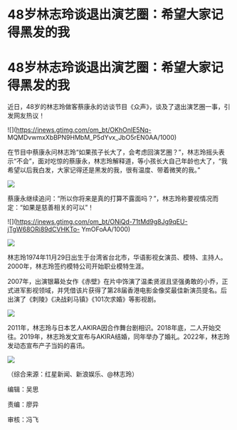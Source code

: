 # 48岁林志玲谈退出演艺圈：希望大家记得黑发的我

# 48岁林志玲谈退出演艺圈：希望大家记得黑发的我

近日，48岁的林志玲做客蔡康永的访谈节目《众声》，谈及了退出演艺圈一事，引发网友热议！

![](https://inews.gtimg.com/om_bt/OKhOnlE5Nq-
MQMDvwmxXbBPN9HMbM_P5dYvx_JbO5rEN0AA/1000)

在节目中蔡康永问林志玲“如果孩子长大了，会考虑回演艺圈？”，林志玲摇头表示“不会”，面对吃惊的蔡康永，林志玲解释道，等小孩长大自己年龄也大了，“我希望以后我白发，大家记得还是黑发的我，很有温度、带着微笑的我。”

![](https://inews.gtimg.com/om_bt/Ovm84h7ey0B-mJh2zYnyu_7rsrIou7jnIHm4L0pIYbn1EAA/1000)

蔡康永继续追问：“所以你将来是真的打算不露面吗？”，林志玲称要视情况而定：“如果是慈善相关的可以”！

![](https://inews.gtimg.com/om_bt/ONiQd-71tMd9g8Jg9qEU-jTgW68ORi89dCVHKTo-
YmOFoAA/1000)

![](https://inews.gtimg.com/om_bt/OoyV-C8u9G0zbVtOIU9L0lz_sl_7Cm6WSS9pyq_IFlYiUAA/1000)

林志玲1974年11月29日出生于台湾省台北市，华语影视女演员、模特、主持人。2000年，林志玲签约模特公司开始职业模特生涯。

2007年，出演银幕处女作《赤壁》在片中饰演了温柔贤淑且坚强勇敢的小乔，正式进军影视领域，并凭借该片获得了第28届香港电影金像奖最佳新演员提名。后出演了《刺陵》《决战刹马镇》《101次求婚》等影视剧。

![](https://inews.gtimg.com/om_bt/OgTbIoy5500GeW8S7Lfy7C8ff0Rqu9fiKTe8dD_zMEHDUAA/1000)

2011年，林志玲与日本艺人AKIRA因合作舞台剧相识。2018年底，二人开始交往。2019年，林志玲发文宣布与AKIRA结婚，同年举办了婚礼。2022年，林志玲发动态宣布产子当妈的喜讯。

![](https://inews.gtimg.com/om_bt/OR-86JeE6Ju9Z1VKDegvI_envmU6RObQX8qFSFby79xiAAA/1000)

（综合来源：红星新闻、新浪娱乐、@林志玲）

编辑：吴思

责编：廖异

审核：冯飞

